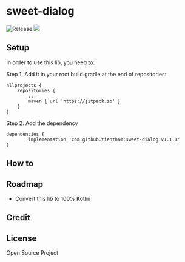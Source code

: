 # sweet-dialog
![Release](https://img.shields.io/badge/build-pass-green.svg)
![](https://img.shields.io/badge/dialog-lovely-orange.svg)
## Setup

In order to use this lib, you need to:

Step 1. Add it in your root build.gradle at the end of repositories:

	allprojects {
		repositories {
			...
			maven { url 'https://jitpack.io' }
		}
	}
  
Step 2. Add the dependency

	dependencies {
	        implementation 'com.github.tientham:sweet-dialog:v1.1.1'
	}

## How to

## Roadmap

- Convert this lib to 100% Kotlin

## Credit

## License
Open Source Project




